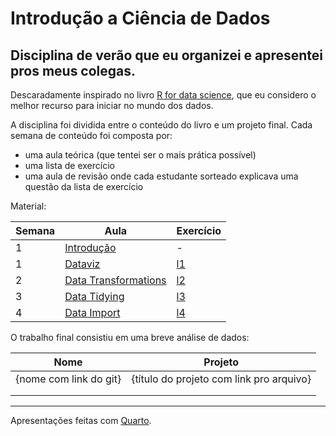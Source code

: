 # Introdução a Ciência de Dados

## Disciplina de verão que eu organizei e apresentei pros meus colegas.

Descaradamente inspirado no livro [R for data science](https://r4ds.hadley.nz/), que eu considero o melhor recurso para iniciar no mundo dos dados. 

A disciplina foi dividida entre o conteúdo do livro e um projeto final. Cada semana de conteúdo foi composta por:

- uma aula teórica (que tentei ser o mais prática possível)
- uma lista de exercício
- uma aula de revisão onde cada estudante sorteado explicava uma questão da lista de exercício

Material:

| Semana | Aula | Exercício |
| - | --- | --- |
| 1 | [Introdução](aulas/a1/introdução.pdf) | - | 
| 1 | [Dataviz](aulas/a2/dataviz.pdf)| [l1](aulas/exercicios/exercicios_1_2.qmd)  |
| 2 | [Data Transformations](aulas/a3/data_transformation.pdf) | [l2](aulas/a3/ex_data_transformation.qmd) |
| 3 | [Data Tidying](aulas/a4/data_tidying.pdf) | [l3](aulas/a5/ex_data_import.qmd)
| 4 | [Data Import](aulas/a5/data_import.pdf) | [l4](aulas/a5/ex_data_import.qmd)

O trabalho final consistiu em uma breve análise de dados:

| Nome | Projeto |
| --- | --- |
| {nome com link do git} | {título do projeto com link pro arquivo} |
|  |  |
|  |  |

---

Apresentações feitas com [Quarto](https://quarto.org/).